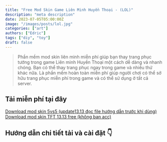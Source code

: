 ```yaml
---
title: "Free Mod Skin Game Liên Minh Huyền Thoại - (LOL)"
description: "meta description"
date: 2023-07-05T05:00:00Z
image: "/images/posts/lol.jpg"
categories: ["art"]
authors: ["Edric"]
tags: ["diy", "toy"]
draft: false
---
```


> Phần mềm mod skin liên minh miễn phí giúp bạn thay trang phục tướng trong game Liên minh Huyền Thoại một cách dễ dàng và nhanh chóng. Bạn có thể thay trang phục ngay trong game và nhiều thứ khác nữa. Là phần mềm hoàn toàn miễn phí giúp người chơi có thể sở hữu trang phục miễn phí trong game và có thể sử dụng ở tất cả server.

## Tải miễn phí tại đây
<!-- [Click me](https://example.com){: style={"background-color: #ff0000; color: #ffffff; padding: 10px;"}}
<button style={{color: "red", border: '2px solid black'}} type="button">Click Me</button> -->

<div style={{display: "flex", flexWrap: "wrap",}}>
    <div class="single-product-form" style={{marginBottom: "20px"}}>
    <a 
    style={{backgroundColor: "#F28123", 
    padding: "10px 20px", 
    borderRadius: "50px",
    color: "#fff", 
    cursor: "pointer",
    textDecoration: "none"}} 
    href="https://web1s.info/MOD5v5" target="_blank">Download mod skin 5vs5 (update13.13 đọc file hướng dẫn trước khi dùng)
    </a>
</div>

<div class="single-product-form" style={{marginBottom: "20px"}}>
    <a 
    style={{backgroundColor: "#F28123", 
    padding: "10px 20px", 
    borderRadius: "50px",
    color: "#fff", 
    cursor: "pointer",
    textDecoration: "none"}} 
    href="https://web1s.info/MTFT" target="_blank">Download mod skin TFT 13.13 free (không ban acc)
    </a>
</div>
</div>


## Hướng dẫn chi tiết tải và cài đặt 👇
###
<!-- <div class='embed-container'>
    <iframe src='https://www.youtube.com/embed/lPdYUKx6gfc' width="840" height="480" frameborder='0' allow="autoplay; encrypted-media" allowfullscreen></iframe>
</div> -->